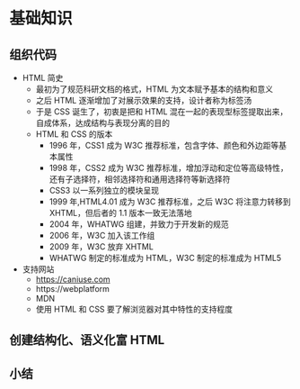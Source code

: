 # 基础知识

## 组织代码

- HTML 简史
  - 最初为了规范科研文档的格式，HTML 为文本赋予基本的结构和意义
  - 之后 HTML 逐渐增加了对展示效果的支持，设计者称为标签汤
  - 于是 CSS 诞生了，初衷是把和 HTML 混在一起的表现型标签提取出来，自成体系，达成结构与表现分离的目的
  - HTML 和 CSS 的版本
    - 1996 年，CSS1 成为 W3C 推荐标准，包含字体、颜色和外边距等基本属性
    - 1998 年，CSS2 成为 W3C 推荐标准，增加浮动和定位等高级特性，还有子选择符，相邻选择符和通用选择符等新选择符
    - CSS3 以一系列独立的模块呈现
    - 1999 年,HTML4.01 成为 W3C 推荐标准，之后 W3C 将注意力转移到 XHTML，但后者的 1.1 版本一致无法落地
    - 2004 年，WHATWG 组建，并致力于开发新的规范
    - 2006 年，W3C 加入该工作组
    - 2009 年，W3C 放弃 XHTML
    - WHATWG 制定的标准成为 HTML，W3C 制定的标准成为 HTML5
- 支持网站
  - https://caniuse.com
  - https://webplatform
  - MDN
  - 使用 HTML 和 CSS 要了解浏览器对其中特性的支持程度

## 创建结构化、语义化富 HTML

## 小结
